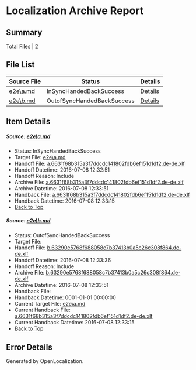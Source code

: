 # <a name='report-top'></a> Localization Archive Report

## Summary
 Total Files | 2

## File List
 Source File | Status | Details 
 ----------- | ------ | ------- 
 [e2e\a.md](https://github.com/OpenLocalizationTestOrg/oltest/blob/ee82af9c67cdda532c7c7e6dda8a28d6f45109aa/e2e/a.md) | InSyncHandedBackSuccess | [Details](#a9abffe0f761cd10bfe5bf25b076b272ff4cda3e1)
 [e2e\b.md](https://github.com/OpenLocalizationTestOrg/oltest/blob/a725bf349f5e583c67653140f9a12fe39b4d6bfb/e2e/b.md) | OutofSyncHandedBackSuccess | [Details](#b676a86a04d7cacbb0104159986e6dfec4e3a7d52)

## Item Details
##### <a name='a9abffe0f761cd10bfe5bf25b076b272ff4cda3e1'></a> Source: [e2e\a.md](https://github.com/OpenLocalizationTestOrg/oltest/blob/ee82af9c67cdda532c7c7e6dda8a28d6f45109aa/e2e/a.md)
* Status: InSyncHandedBackSuccess
* Target File: [e2e\a.md](https://github.com/OpenLocalizationTestOrg/oltest-dede-fly/blob/878e4b4c3e5be20ac6cc7660c712d27550dfa1b1/e2e/a.md)
* Handoff File: [a.6631f68b315a3f7ddcdc141802fdb6ef151d1df2.de-de.xlf](https://github.com/OpenLocalizationTestOrg/olhandoff-e2e/blob/db42b8618b8dea4e6694dac540fcc001ed7f89a9/ol-handoff/OpenLocalizationTestOrg/oltest-dede-fly/ci/ht/a.6631f68b315a3f7ddcdc141802fdb6ef151d1df2.de-de.xlf)
* Handoff Datetime: 2016-07-08 12:32:51
* Handoff Reason: Include
* Archive File: [a.6631f68b315a3f7ddcdc141802fdb6ef151d1df2.de-de.xlf](https://github.com/OpenLocalizationTestOrg/olhandoff-e2e/blob/90b7fe73c5c5fb4cdf934f34394446c85bce13d2/ol-archive/OpenLocalizationTestOrg/oltest-dede-fly/ci/ht/a.6631f68b315a3f7ddcdc141802fdb6ef151d1df2.de-de.xlf)
* Archive Datetime: 2016-07-08 12:33:51
* Handback File: [a.6631f68b315a3f7ddcdc141802fdb6ef151d1df2.de-de.xlf](https://github.com/OpenLocalizationTestOrg/olhandback-e2e/blob/390cdd2649becc55c77c3e5aaa6185e2ec249046/ol-handback/OpenLocalizationTestOrg/oltest-dede-fly/ci/ht/a.6631f68b315a3f7ddcdc141802fdb6ef151d1df2.de-de.xlf)
* Handback Datetime: 2016-07-08 12:33:15
* [Back to Top](#report-top)

##### <a name='b676a86a04d7cacbb0104159986e6dfec4e3a7d52'></a> Source: [e2e\b.md](https://github.com/OpenLocalizationTestOrg/oltest/blob/a725bf349f5e583c67653140f9a12fe39b4d6bfb/e2e/b.md)
* Status: OutofSyncHandedBackSuccess
* Target File: 
* Handoff File: [b.63290e5768f688058c7b37413b0a5c26c308f864.de-de.xlf](https://github.com/OpenLocalizationTestOrg/olhandoff-e2e/blob/024961f8cea32e28fc473d654ea366bf15691e4f/ol-handoff/OpenLocalizationTestOrg/oltest-dede-fly/ci/ht/b.63290e5768f688058c7b37413b0a5c26c308f864.de-de.xlf)
* Handoff Datetime: 2016-07-08 12:33:36
* Handoff Reason: Include
* Archive File: [b.63290e5768f688058c7b37413b0a5c26c308f864.de-de.xlf](https://github.com/OpenLocalizationTestOrg/olhandoff-e2e/blob/90b7fe73c5c5fb4cdf934f34394446c85bce13d2/ol-archive/OpenLocalizationTestOrg/oltest-dede-fly/ci/ht/b.63290e5768f688058c7b37413b0a5c26c308f864.de-de.xlf)
* Archive Datetime: 2016-07-08 12:33:51
* Handback File: 
* Handback Datetime: 0001-01-01 00:00:00
* Current Target File: [e2e\a.md](https://github.com/OpenLocalizationTestOrg/oltest-dede-fly/blob/878e4b4c3e5be20ac6cc7660c712d27550dfa1b1/e2e/a.md)
* Current Handback File: [a.6631f68b315a3f7ddcdc141802fdb6ef151d1df2.de-de.xlf](https://github.com/OpenLocalizationTestOrg/olhandback-e2e/blob/390cdd2649becc55c77c3e5aaa6185e2ec249046/ol-handback/OpenLocalizationTestOrg/oltest-dede-fly/ci/ht/a.6631f68b315a3f7ddcdc141802fdb6ef151d1df2.de-de.xlf)
* Current Handback Datetime: 2016-07-08 12:33:15
* [Back to Top](#report-top)


## Error Details

Generated by OpenLocalization.
